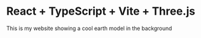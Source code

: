 # React + TypeScript + Vite + Three.js

This is my website showing a cool earth model in the background
